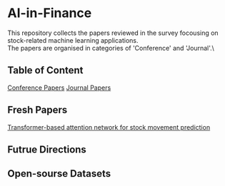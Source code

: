 # AI-in-Finance
This repository collects the papers reviewed in the survey focousing on stock-related machine learning applications.\
The papers are organised in categories of 'Conference' and 'Journal'.\

## Table of Content
[Conference Papers](https://github.com/JinanZou/AI-in-Finance-Progress/tree/main/Conference)
[Journal Papers](https://github.com/JinanZou/AI-in-Finance-Progress/tree/main/Journal)

## Fresh Papers
[Transformer-based attention network for stock movement prediction](https://www.sciencedirect.com/science/article/pii/S0957417422006170?casa\_token=Ct872YvmM0QAAAAA:khm0m1DY\_8LC\_HeRM3RPp\_9hY4wFtn1eY3LXMkjzDaaIeteRMW2bl2S2s-MybjDoUpK1RMCUNoA)

## Futrue Directions


## Open-sourse Datasets
